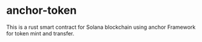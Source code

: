 # anchor-token
This is a rust smart contract for Solana blockchain using anchor Framework for token mint and transfer.
